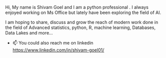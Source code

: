 Hi, My name is Shivam Goel and I am a python professional . I always enjoyed working on Ms Office but lately have been exploring the field of AI. 

I am hoping to share, discuss and grow the reach of modern work done in the field of Advanced statistics, python, R, machine learning, Databases, Data Lakes and more...

- 📫 You could also reach me on linkedin https://www.linkedin.com/in/shivam-goel01/


